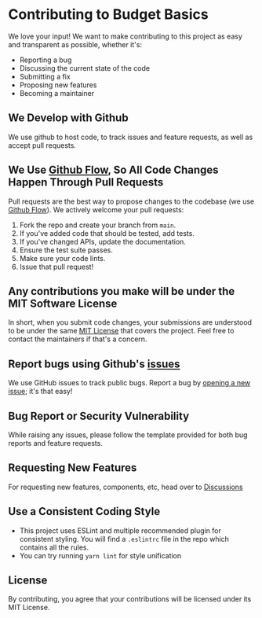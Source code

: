 # Contributing to Budget Basics

We love your input! We want to make contributing to this project as easy and transparent as possible, whether it's:

- Reporting a bug
- Discussing the current state of the code
- Submitting a fix
- Proposing new features
- Becoming a maintainer

## We Develop with Github

We use github to host code, to track issues and feature requests, as well as accept pull requests.

## We Use [Github Flow](https://guides.github.com/introduction/flow/index.html), So All Code Changes Happen Through Pull Requests

Pull requests are the best way to propose changes to the codebase (we use [Github Flow](https://guides.github.com/introduction/flow/index.html)). We actively welcome your pull requests:

1. Fork the repo and create your branch from `main`.
2. If you've added code that should be tested, add tests.
3. If you've changed APIs, update the documentation.
4. Ensure the test suite passes.
5. Make sure your code lints.
6. Issue that pull request!

## Any contributions you make will be under the MIT Software License

In short, when you submit code changes, your submissions are understood to be under the same [MIT License](http://choosealicense.com/licenses/mit/) that covers the project. Feel free to contact the maintainers if that's a concern.

## Report bugs using Github's [issues](https://github.com/CivicDataLab/opub-mono/issues)

We use GitHub issues to track public bugs. Report a bug by [opening a new issue](https://github.com/CivicDataLab/opub-mono/issues); it's that easy!

## Bug Report or Security Vulnerability

While raising any issues, please follow the template provided for both bug reports and feature requests.

## Requesting New Features

For requesting new features, components, etc, head over to [Discussions](https://github.com/CivicDataLab/opub-mono/discussions)

## Use a Consistent Coding Style

- This project uses ESLint and multiple recommended plugin for consistent styling. You will find a `.eslintrc` file in the repo which contains all the rules.
- You can try running `yarn lint` for style unification

## License

By contributing, you agree that your contributions will be licensed under its MIT License.
